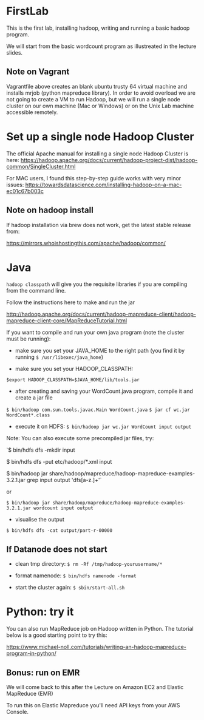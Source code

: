 # FirstLab
This is the first lab, installing hadoop, writing and running a basic hadoop program.

We will start from the basic wordcount program as illustreated in the lecture slides.

## Note on Vagrant
 
Vagrantfile above creates an blank ubuntu trusty 64 virtual machine and installs mrjob (python mapreduce library).
In order to avoid overload we are not going to create a VM to run Hadoop, but we will run a single node cluster on our own machine (Mac or Windows) or on the Unix Lab machine accessible remotely.


# Set up a single node Hadoop Cluster

The official Apache manual for installing a single node Hadoop Cluster is here:
<https://hadoop.apache.org/docs/current/hadoop-project-dist/hadoop-common/SingleCluster.html>

For MAC users, I found this step-by-step guide works with very minor issues:
<https://towardsdatascience.com/installing-hadoop-on-a-mac-ec01c67b003c>


<!--Install homebrew <https://brew.sh/>
Check Java version
$ java -version
If you do not have Java8, install it
$ brew cask install homebrew/cask-versions/adoptopenjdk8-->

## Note on hadoop install 
If hadoop installation via brew does not work, get the latest stable release from:

<https://mirrors.whoishostingthis.com/apache/hadoop/common/>

<!-- have not added the JAVA_HOME setup on hadoop-env.sh as it gave error-->

# Java

`hadoop classpath` will give you the requisite libraries if you are compiling
from the command line.

Follow the instructions here to make and run the jar

<http://hadoop.apache.org/docs/current/hadoop-mapreduce-client/hadoop-mapreduce-client-core/MapReduceTutorial.html>

<!--Generate a sample input file as in 
https://docs.deistercloud.com/content/Technology.50/Hadoop/Hadoop%20single.10.xml?embedded=true#c5ceb5c977c8c4cf1d80d5601f43f406
`$ bin/hadoop jar share/hadoop/mapreduce/hadoop-mapreduce-examples-3.2.1.jar grep words.txt output 'mark'`
`$ bin/hadoop jar share/hadoop/mapreduce/hadoop-mapreduce-examples-3.2.1.jar grep input output 'dfs[a-z.]+'` -->

<!-- my hadoop is at /usr/local/Cellar/hadoop-3.2.1/ -->


If you want to compile and run your own java program (note the cluster must be running):

* make sure you set your JAVA_HOME to the right path (you find it by running 
`$ /usr/libexec/java_home`)

* make sure you set your HADOOP_CLASSPATH: 

`$export HADOOP_CLASSPATH=$JAVA_HOME/lib/tools.jar`

* after creating and saving your WordCount.java program, compile it and create a jar file

`$ bin/hadoop com.sun.tools.javac.Main WordCount.java`
`$ jar cf wc.jar WordCount*.class`

* execute it on HDFS: 
`$ bin/hadoop jar wc.jar WordCount input output`

Note: You can also execute some precompiled jar files, try:

`$ bin/hdfs dfs -mkdir input

 $ bin/hdfs dfs -put etc/hadoop/*.xml input

$ bin/hadoop jar share/hadoop/mapreduce/hadoop-mapreduce-examples-3.2.1.jar grep input output 'dfs[a-z.]+'`

or 

`$ bin/hadoop jar share/hadoop/mapreduce/hadoop-mapreduce-examples-3.2.1.jar wordcount input output`

* visualise the output

`$ bin/hdfs dfs -cat output/part-r-00000`

## If Datanode does not start

* clean tmp directory: 
`$ rm -Rf /tmp/hadoop-yourusername/*`

* format namenode:
`$ bin/hdfs namenode -format`

* start the cluster again: 
`$ sbin/start-all.sh`

# Python: try it 
You can also run MapReduce job on Hadoop written in Python.
The tutorial below is a good starting point to try this:

https://www.michael-noll.com/tutorials/writing-an-hadoop-mapreduce-program-in-python/

<!--Install MRJob library
https://pypi.org/project/mrjob/#description
Run the mrjob.py program
<https://pythonhosted.org/mrjob/guides/quickstart.html>
Alter the example program to produce a wordcount -->

## Bonus: run on EMR
We will come back to this after the Lecture on Amazon EC2 and Elastic MapReduce (EMR)

To run this on Elastic Mapreduce you'll need API keys from your AWS Console.

